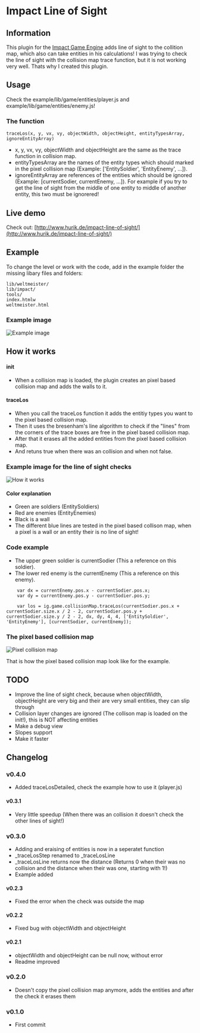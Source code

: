 # Impact Line of Sight

## Information
This plugin for the [Impact Game Engine](http://impactjs.com/) adds line of sight to the collition map, which also can take entities in his calculations! I was trying to check the line of sight with the collision map trace function, but it is not working very well. Thats why I created this plugin.


## Usage
Check the example/lib/game/entities/player.js and example/lib/game/entities/enemy.js!

### The function
```
traceLos(x, y, vx, vy, objectWidth, objectHeight, entityTypesArray, ignoreEntityArray)
```
* x, y, vx, vy, objectWidth and objectHeight are the same as the trace function in collision map.
* entityTypesArray are the names of the entity types which should marked in the pixel collision map (Example: ['EntitySoldier', 'EntityEnemy', ...]).
* ignoreEntityArray are references of the entities which should be ignored (Example: [currentSodier, currentEnemy, ...]). For example if you try to get the line of sight from the middle of one entity to middle of another entity, this two must be ignorered!


## Live demo
Check out: [http://www.hurik.de/impact-line-of-sight/](http://www.hurik.de/impact-line-of-sight/)


## Example
To change the level or work with the code, add in the example folder the missing libary files and folders:
```
lib/weltmeister/
lib/impact/
tools/
index.htmlw
weltmeister.html
```

### Example image
![Example image](/hurik/impact-line-of-sight/raw/master/example.png)


## How it works
#### init
* When a collision map is loaded, the plugin creates an pixel based collision map and adds the walls to it.

#### traceLos
* When you call the traceLos function it adds the entitiy types you want to the pixel based collision map.
* Then it uses the bresenham's line algorithm to check if the "lines" from the corners of the trace boxes are free in the pixel based collision map.
* After that it erases all the added entities from the pixel based collision map.
* And retuns true when there was an collision and when not false.

### Example image for the line of sight checks
![How it works](/hurik/impact-line-of-sight/raw/master/how-it-works.png)

#### Color explanation
* Green are soldiers (EntitySoldiers)
* Red are enemies (EntityEnemies)
* Black is a wall
* The different blue lines are tested in the pixel based collison map, when a pixel is a wall or an entity their is no line of sight!

### Code example
* The upper green soldier is currentSodier (This a reference on this soldier).
* The lower red enemy is the currentEnemy (This a reference on this enemy).

```
	var dx = currentEnemy.pos.x - currentSodier.pos.x;
	var dy = currentEnemy.pos.y - currentSodier.pos.y;

	var los = ig.game.collisionMap.traceLos(currentSodier.pos.x + currentSodier.size.x / 2 - 2, currentSodier.pos.y + currentSodier.size.y / 2 - 2, dx, dy, 4, 4, ['EntitySoldier', 'EntityEnemy'], [currentSodier, currentEnemy]);
```

### The pixel based collision map
![Pixel collision map](/hurik/impact-line-of-sight/raw/master/how-it-works-pixel-collision-map.png)

That is how the pixel based collision map look like for the example.


## TODO
* Improve the line of sight check, because when objectWidth, objectHeight are very big and their are very small entities, they can slip through
* Collision layer changes are ignored (The collison map is loaded on the init!), this is NOT affecting entities
* Make a debug view
* Slopes support
* Make it faster


## Changelog
### v0.4.0
* Added traceLosDetailed, check the example how to use it (player.js)

#### v0.3.1
* Very little speedup (When there was an collision it doesn't check the other lines of sight!)

### v0.3.0
* Adding and eraising of entities is now in a seperatet function
* _traceLosStep renamed to _traceLosLine
* _traceLosLine returns now the distance (Returns 0 when their was no collision and the distance when their was one, starting with 1!)
* Example added

#### v0.2.3
* Fixed the error when the check was outside the map

#### v0.2.2
* Fixed bug with objectWidth and objectHeight

#### v0.2.1
* objectWidth and objectHeight can be null now, without error
* Readme improved

### v0.2.0
* Doesn't copy the pixel collision map anymore, adds the entities and after the check it erases them

### v0.1.0
* First commit